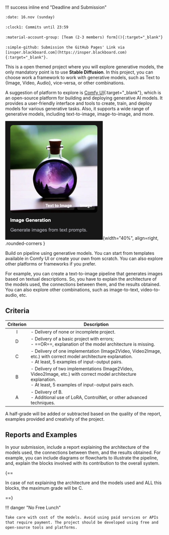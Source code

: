 
!!! success inline end "Deadline and Submission"

    :date: 16.nov (sunday)
    
    :clock1: Commits until 23:59

    :material-account-group: [Team (2-3 members) form](){:target="_blank"}

    :simple-github: Submission the GitHub Pages' Link via [insper.blackboard.com](https://insper.blackboard.com){:target="_blank"}.


This is a open themed project where you will explore generative models, the only mandatory point is to use **Stable Diffusion**. In this project, you can choose work a framework to work with generative models, such as Text to {Image, Video, Audio}, vice-versa, or other combinations.

A suggestion of platform to explore is [Comfy UI](https://www.comfy.org){:target="_blank"}, which is an open-source platform for building and deploying generative AI models. It provides a user-friendly interface and tools to create, train, and deploy models for various generative tasks. Also, it supports a wide range of generative models, including text-to-image, image-to-image, and more.

![](comfyui-image-generation.png){width="40%", align=right, .rounded-corners }

Build on pipeline using generative models. You can start from templates available in Comfy UI or create your own from scratch. You can also explore other platforms or frameworks if you prefer.

For example, you can create a text-to-image pipeline that generates images based on textual descriptions. So, you have to explain the architecture of the models used, the connections between them, and the results obtained. You can also explore other combinations, such as image-to-text, video-to-audio, etc.

## Criteria

| Criterion | Description |
|:---------:|-------------|
| I | - Delivery of none or incomplete project. |
| D | - Delivery of a basic project with errors; <br> - ==OR==, explanation of the model architecture is missing. |
| C | - Delivery of one implementation (Image2Video, Video2Image, etc.) with correct model architecture explanation. <br> - At least, 5 examples of input-output pairs. |
| B | - Delivery of two implementations (Image2Video, Video2Image, etc.) with correct model architecture explanation. <br> - At least, 5 examples of input-output pairs each. |
| A | - Delivery of B. <br> - Additional use of LoRA, ControlNet, or other advanced techniques. |

A half-grade will be added or subtracted based on the quality of the report, examples provided and creativity of the project.

## Reports and Examples

In your submission, include a report explaining the architecture of the models used, the connections between them, and the results obtained. For example, you can include diagrams or flowcharts to illustrate the pipeline, and, explain the blocks involved with its contribution to the overall system.

{==

In case of not explaining the architecture and the models used and ALL this blocks, the maximum grade will be C.

==}


!!! danger "No Free Lunch"

    Take care with cost of the models. Avoid using paid services or APIs that require payment. The project should be developed using free and open-source tools and platforms.